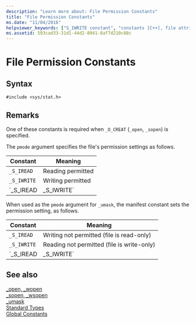 ```yaml
---
description: "Learn more about: File Permission Constants"
title: "File Permission Constants"
ms.date: "11/04/2016"
helpviewer_keywords: ["S_IWRITE constant", "constants [C++], file attributes", "S_IREAD constant", "file permissions [C++]", "_S_IWRITE constant", "_S_IREAD constant"]
ms.assetid: 593cad33-31d1-44d2-8941-8af7d210c88c
---
```

# File Permission Constants

## Syntax

```
#include <sys/stat.h>
```

## Remarks

One of these constants is required when `_O_CREAT` (`_open`, `_sopen`) is specified.

The `pmode` argument specifies the file's permission settings as follows.

|Constant|Meaning|
|--------------|-------------|
|`_S_IREAD`|Reading permitted|
|`_S_IWRITE`|Writing permitted|
|`_S_IREAD | _S_IWRITE`|Reading and writing permitted|

When used as the `pmode` argument for `_umask`, the manifest constant sets the permission setting, as follows.

|Constant|Meaning|
|--------------|-------------|
|`_S_IREAD`|Writing not permitted (file is read-only)|
|`_S_IWRITE`|Reading not permitted (file is write-only)|
|`_S_IREAD | _S_IWRITE`|Both reading and writing not permitted|

## See also

[_open, _wopen](../c-runtime-library/reference/open-wopen.md)<br/>
[_sopen, _wsopen](../c-runtime-library/reference/sopen-wsopen.md)<br/>
[_umask](../c-runtime-library/reference/umask.md)<br/>
[Standard Types](../c-runtime-library/standard-types.md)<br/>
[Global Constants](../c-runtime-library/global-constants.md)
